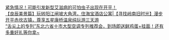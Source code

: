   
[紧急情况！可能引发新型艾滋病的可怕虫子出现在开平！](http://www.dianyue.me/archives/542/wzu02xldybkvcx50/)  
[【良辰美景篇】玩转阳江闸坡大角湾，住海宝酒店公寓|【寻找岭南旧时光】漫步开平赤坎古镇，尊享五星康桥温泉纯玩游三天游](http://www.dianyue.me/archives/855/lr47ia3q5usjjlqi/)  
[“舌尖上的专列”东北六省十市大型空调专列推荐会，到场即送鲜鸡蛋+挂面！还有多重好礼等你拿~](http://www.dianyue.me/archives/819/1si5tyjfdlefs9lh/)